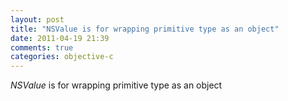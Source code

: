 ```yaml
---
layout: post
title: "NSValue is for wrapping primitive type as an object"
date: 2011-04-19 21:39
comments: true
categories: objective-c
---
```


*NSValue* is for wrapping primitive type as an object

